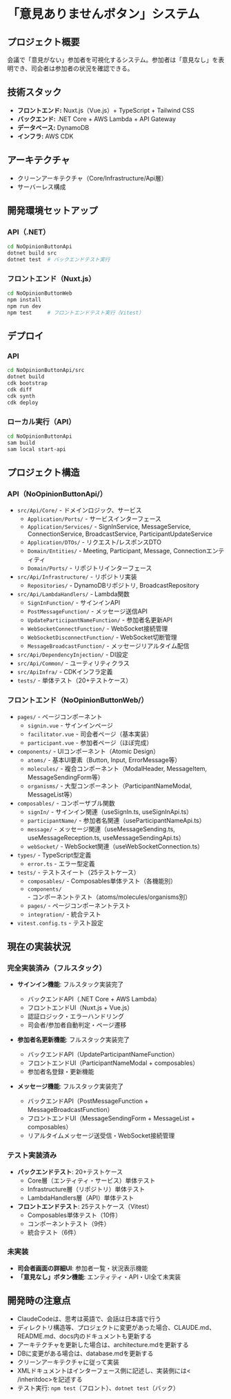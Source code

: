 # 「意見ありませんボタン」システム

## プロジェクト概要
会議で「意見がない」参加者を可視化するシステム。参加者は「意見なし」を表明でき、司会者は参加者の状況を確認できる。

## 技術スタック
- **フロントエンド:** Nuxt.js（Vue.js）+ TypeScript + Tailwind CSS
- **バックエンド:** .NET Core + AWS Lambda + API Gateway
- **データベース:** DynamoDB
- **インフラ:** AWS CDK

## アーキテクチャ
- クリーンアーキテクチャ（Core/Infrastructure/Api層）
- サーバーレス構成

## 開発環境セットアップ

### API（.NET）
```bash
cd NoOpinionButtonApi
dotnet build src
dotnet test  # バックエンドテスト実行
```

### フロントエンド（Nuxt.js）
```bash
cd NoOpinionButtonWeb
npm install
npm run dev
npm test     # フロントエンドテスト実行（Vitest）
```

## デプロイ

### API
```bash
cd NoOpinionButtonApi/src
dotnet build
cdk bootstrap
cdk diff
cdk synth
cdk deploy
```

### ローカル実行（API）
```bash
cd NoOpinionButtonApi
sam build
sam local start-api
```

## プロジェクト構造

### API（NoOpinionButtonApi/）
- `src/Api/Core/` - ドメインロジック、サービス
  - `Application/Ports/` - サービスインターフェース
  - `Application/Services/` - SignInService, MessageService, ConnectionService, BroadcastService, ParticipantUpdateService
  - `Application/DTOs/` - リクエスト/レスポンスDTO
  - `Domain/Entities/` - Meeting, Participant, Message, Connectionエンティティ
  - `Domain/Ports/` - リポジトリインターフェース
- `src/Api/Infrastructure/` - リポジトリ実装
  - `Repositories/` - DynamoDBリポジトリ, BroadcastRepository
- `src/Api/LambdaHandlers/` - Lambda関数
  - `SignInFunction/` - サインインAPI
  - `PostMessageFunction/` - メッセージ送信API
  - `UpdateParticipantNameFunction/` - 参加者名更新API
  - `WebSocketConnectFunction/` - WebSocket接続管理
  - `WebSocketDisconnectFunction/` - WebSocket切断管理
  - `MessageBroadcastFunction/` - メッセージリアルタイム配信
- `src/Api/DependencyInjection/` - DI設定
- `src/Api/Common/` - ユーティリティクラス
- `src/ApiInfra/` - CDKインフラ定義
- `tests/` - 単体テスト（20+テストケース）

### フロントエンド（NoOpinionButtonWeb/）
- `pages/` - ページコンポーネント
  - `signin.vue` - サインインページ
  - `facilitator.vue` - 司会者ページ（基本実装）
  - `participant.vue` - 参加者ページ（ほぼ完成）
- `components/` - UIコンポーネント（Atomic Design）
  - `atoms/` - 基本UI要素（Button, Input, ErrorMessage等）
  - `molecules/` - 複合コンポーネント（ModalHeader, MessageItem, MessageSendingForm等）
  - `organisms/` - 大型コンポーネント（ParticipantNameModal, MessageList等）
- `composables/` - コンポーザブル関数
  - `signIn/` - サインイン関連（useSignIn.ts, useSignInApi.ts）
  - `participantName/` - 参加者名関連（useParticipantNameApi.ts）
  - `message/` - メッセージ関連（useMessageSending.ts, useMessageReception.ts, useMessageSendingApi.ts）
  - `webSocket/` - WebSocket関連（useWebSocketConnection.ts）
- `types/` - TypeScript型定義
  - `error.ts` - エラー型定義
- `tests/` - テストスイート（25テストケース）
  - `composables/` - Composables単体テスト（各機能別）
  - `components/` - コンポーネントテスト（atoms/molecules/organisms別）
  - `pages/` - ページコンポーネントテスト
  - `integration/` - 統合テスト
- `vitest.config.ts` - テスト設定

## 現在の実装状況

### 完全実装済み（フルスタック）
- **サインイン機能**: フルスタック実装完了
  - バックエンドAPI（.NET Core + AWS Lambda）
  - フロントエンドUI（Nuxt.js + Vue.js）
  - 認証ロジック・エラーハンドリング
  - 司会者/参加者自動判定・ページ遷移

- **参加者名更新機能**: フルスタック実装完了
  - バックエンドAPI（UpdateParticipantNameFunction）
  - フロントエンドUI（ParticipantNameModal + composables）
  - 参加者名登録・更新機能

- **メッセージ機能**: フルスタック実装完了
  - バックエンドAPI（PostMessageFunction + MessageBroadcastFunction）
  - フロントエンドUI（MessageSendingForm + MessageList + composables）
  - リアルタイムメッセージ送受信・WebSocket接続管理

### テスト実装済み
- **バックエンドテスト**: 20+テストケース
  - Core層（エンティティ・サービス）単体テスト
  - Infrastructure層（リポジトリ）単体テスト
  - LambdaHandlers層（API）単体テスト
- **フロントエンドテスト**: 25テストケース（Vitest）
  - Composables単体テスト（10件）
  - コンポーネントテスト（9件）
  - 統合テスト（6件）

### 未実装
- **司会者画面の詳細UI**: 参加者一覧・状況表示機能
- **「意見なし」ボタン機能**: エンティティ・API・UI全て未実装

## 開発時の注意点
- ClaudeCodeは、思考は英語で、会話は日本語で行う
- ディレクトリ構造等、プロジェクトに変更があった場合、CLAUDE.md、README.md、docs内のドキュメントも更新する
- アーキテクチャを更新した場合は、architecture.mdを更新する
- DBに変更がある場合は、database.mdを更新する
- クリーンアーキテクチャに従って実装
- XMLドキュメントはインターフェース側に記述し、実装側には< /inheritdoc>を記述する
- テスト実行: `npm test`（フロント）、`dotnet test`（バック）
